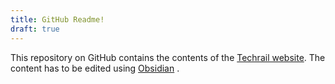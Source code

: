 ```yaml
---
title: GitHub Readme!
draft: true
---
```

This repository on GitHub contains the contents of the [Techrail website](https://techrail.in). The content has to be edited using [Obsidian](https://obsidian.md) .

